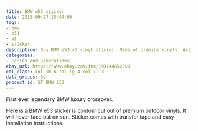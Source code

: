 ```yaml
---
title: BMW e53 sticker
date: 2018-09-27 15:04:00
tags:
- bmw
- e53
- x5
- sticker
description: Buy BMW e53 x5 vinyl sticker. Made of premium vinyls. Available in different colors.
categories:
- Series and Generations
ebay_url: https://www.ebay.com/itm/193244652380
col_class: col-sm-6 col-lg-4 col-xl-3
data_groups: 5er
product_id: ST_BMW_E53
---
```


First ever legendary BMW luxury crossover.

<!-- more -->
<!-- {% asset_img content-image bmw-e53-window-sticker-decal.jpg 'BMW e53 vinyl sport drift stance sticker"BMW e53 vinyl sport drift stance sticker"' %} -->

Here is a BMW e53 sticker is contour cut out of premium outdoor vinyls. It will never fade out on sun. Sticker comes with transfer tape and easy installation instructions. 
